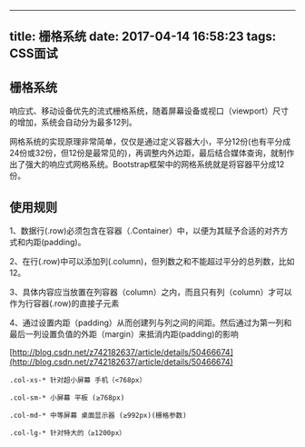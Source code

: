 
---
title: 栅格系统
date: 2017-04-14 16:58:23
tags: CSS面试
---

## 栅格系统

响应式、移动设备优先的流式栅格系统，随着屏幕设备或视口（viewport）尺寸的增加，系统会自动分为最多12列。

网格系统的实现原理非常简单，仅仅是通过定义容器大小，平分12份(也有平分成24份或32份，但12份是最常见的)，再调整内外边距，最后结合媒体查询，就制作出了强大的响应式网格系统。Bootstrap框架中的网格系统就是将容器平分成12份。

## 使用规则

1、数据行(.row)必须包含在容器（.Container）中，以便为其赋予合适的对齐方式和内距(padding)。


2、在行(.row)中可以添加列(.column)，但列数之和不能超过平分的总列数，比如12。


3、具体内容应当放置在列容器（column）之内，而且只有列（column）才可以作为行容器(.row)的直接子元素


4、通过设置内距（padding）从而创建列与列之间的间距。然后通过为第一列和最后一列设置负值的外距（margin）来抵消内距(padding)的影响

[http://blog.csdn.net/z742182637/article/details/50466674](http://blog.csdn.net/z742182637/article/details/50466674)

	.col-xs-* 针对超小屏幕 手机（<768px）

	.col-sm-* 小屏幕 平板 (≥768px)
	
	.col-md-* 中等屏幕 桌面显示器 (≥992px)(栅格参数)
	
	.col-lg-* 针对特大的（≥1200px）

